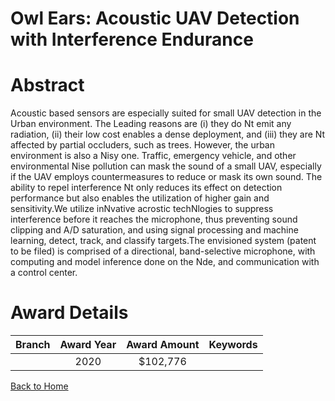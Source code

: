 
Owl Ears: Acoustic UAV Detection with Interference Endurance
============================================================

# Abstract


Acoustic based sensors are especially suited for small UAV detection in the Urban environment. The Leading reasons are (i) they do Nt emit any radiation, (ii) their low cost enables a dense deployment, and (iii) they are Nt affected by partial occluders, such as trees. However, the urban environment is also a Nisy one. Traffic, emergency vehicle, and other environmental Nise pollution can mask the sound of a small UAV, especially if the UAV employs countermeasures to reduce or mask its own sound. The ability to repel interference Nt only reduces its effect on detection performance but also enables the utilization of higher gain and sensitivity.We utilize inNvative acrostic techNlogies to suppress interference before it reaches the microphone, thus preventing sound clipping and A/D saturation, and using signal processing and machine learning, detect, track, and classify targets.The envisioned system (patent to be filed) is comprised of a directional, band-selective microphone, with computing and model inference done on the Nde, and communication with a control center.  

# Award Details

|Branch|Award Year|Award Amount|Keywords|
| :---: | :---: | :---: | :---: |
||2020|$102,776||
  
  


[Back to Home](https://github.com/chrischow/dod_sbir_awards#603)